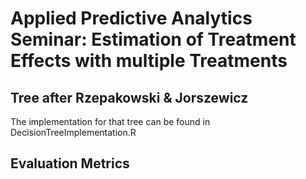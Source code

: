 # Applied Predictive Analytics Seminar: Estimation of Treatment Effects with multiple Treatments

## Tree after Rzepakowski & Jorszewicz
The implementation for that tree can be found in DecisionTreeImplementation.R

## Evaluation Metrics
